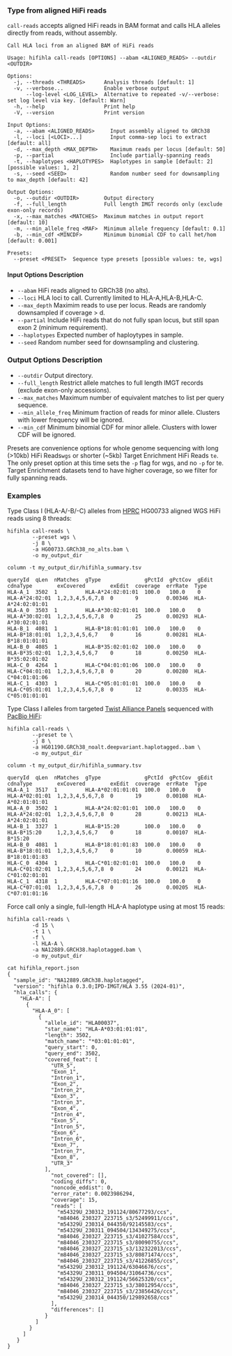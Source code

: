 ### Type from aligned HiFi reads
`call-reads` accepts aligned HiFi reads in BAM format and calls HLA alleles directly from reads, without assembly.
```
Call HLA loci from an aligned BAM of HiFi reads

Usage: hifihla call-reads [OPTIONS] --abam <ALIGNED_READS> --outdir <OUTDIR>

Options:
  -j, --threads <THREADS>      Analysis threads [default: 1]
  -v, --verbose...             Enable verbose output
      --log-level <LOG_LEVEL>  Alternative to repeated -v/--verbose: set log level via key. [default: Warn]
  -h, --help                   Print help
  -V, --version                Print version

Input Options:
  -a, --abam <ALIGNED_READS>     Input assembly aligned to GRCh38
  -l, --loci [<LOCI>...]         Input comma-sep loci to extract [default: all]
  -d, --max_depth <MAX_DEPTH>    Maximum reads per locus [default: 50]
  -p, --partial                  Include partially-spanning reads
  -t, --haplotypes <HAPLOTYPES>  Haplotypes in sample [default: 2] [possible values: 1, 2]
  -s, --seed <SEED>              Random number seed for downsampling to max_depth [default: 42]

Output Options:
  -o, --outdir <OUTDIR>        Output directory
  -f, --full_length            Full length IMGT records only (exclude exon-only records)
  -x, --max_matches <MATCHES>  Maximum matches in output report [default: 10]
  -m, --min_allele_freq <MAF>  Minimum allele frequency [default: 0.1]
  -b, --min_cdf <MINCDF>       Minimum binomial CDF to call het/hom [default: 0.001]

Presets:
  --preset <PRESET>  Sequence type presets [possible values: te, wgs]
```
#### Input Options Description
* `--abam` HiFi reads aligned to GRCh38 (no alts).
* `--loci` HLA loci to call. Currently limited to HLA-A,HLA-B,HLA-C.
* `--max_depth` Maximim reads to use per locus. Reads are randomly downsampled if coverage > d.
* `--partial` Include HiFi reads that do not fully span locus, but still span exon 2 (minimum requirement).
* `--haplotypes` Expected number of haploytypes in sample.  
* `--seed` Random number seed for downsampling and clustering.

### Output Options Description
* `--outdir` Output directory.
* `--full_length` Restrict allele matches to full length IMGT records (exclude exon-only accessions).
* `--max_matches` Maximum number of equivalent matches to list per query sequence.
* `--min_allele_freq` Minimum fraction of reads for minor allele.  Clusters with lower frequency will be ignored.
* `--min_cdf` Minimum binomial CDF for minor allele.  Clusters with lower CDF will be ignored.

Presets are convenience options for whole genome sequencing with long (>10kb) HiFi Reads`wgs` or shorter (~5kb) Target Enrichment HiFi Reads `te`.
The only preset option at this time sets the `-p` flag for wgs, and no `-p` for te.  Target Enrichment datasets tend to have higher coverage, so we filter for fully spanning reads.

### Examples
Type Class I (HLA-A/-B/-C) alleles from [HPRC](https://github.com/human-pangenomics/HPP_Year1_Data_Freeze_v1.0) HG00733 aligned WGS HiFi reads using 8 threads:
```
hifihla call-reads \
        --preset wgs \
        -j 8 \
        -a HG00733.GRCh38_no_alts.bam \
        -o my_output_dir

column -t my_output_dir/hifihla_summary.tsv

queryId  qLen  nMatches  gType              gPctId  gPctCov  gEdit  cdnaType        exCovered        exEdit  coverage  errRate  Type
HLA-A_1  3502  1         HLA-A*24:02:01:01  100.0   100.0    0      HLA-A*24:02:01  1,2,3,4,5,6,7,8  0       9         0.00346  HLA-A*24:02:01:01
HLA-A_0  3503  1         HLA-A*30:02:01:01  100.0   100.0    0      HLA-A*30:02:01  1,2,3,4,5,6,7,8  0       25        0.00293  HLA-A*30:02:01:01
HLA-B_1  4081  1         HLA-B*18:01:01:01  100.0   100.0    0      HLA-B*18:01:01  1,2,3,4,5,6,7    0       16        0.00281  HLA-B*18:01:01:01
HLA-B_0  4085  1         HLA-B*35:02:01:02  100.0   100.0    0      HLA-B*35:02:01  1,2,3,4,5,6,7    0       18        0.00250  HLA-B*35:02:01:02
HLA-C_0  4264  1         HLA-C*04:01:01:06  100.0   100.0    0      HLA-C*04:01:01  1,2,3,4,5,6,7,8  0       20        0.00280  HLA-C*04:01:01:06
HLA-C_1  4303  1         HLA-C*05:01:01:01  100.0   100.0    0      HLA-C*05:01:01  1,2,3,4,5,6,7,8  0       12        0.00335  HLA-C*05:01:01:01
```
Type Class I alleles from targeted [Twist Alliance Panels](https://www.pacb.com/wp-content/uploads/Application-Brief-HiFi-Target-Enrichment-Best-Practices.pdf) sequenced with [PacBio HiFi](https://downloads.pacbcloud.com/public/dataset/HiFiTE_SqIIe/Oct_2022/TwistAllianceLongReadPGx/):
```
hifihla call-reads \
        --preset te \
        -j 8 \
        -a HG01190.GRCh38_noalt.deepvariant.haplotagged..bam \
        -o my_output_dir

column -t my_output_dir/hifihla_summary.tsv

queryId  qLen  nMatches  gType              gPctId  gPctCov  gEdit  cdnaType        exCovered        exEdit  coverage  errRate  Type
HLA-A_1  3517  1         HLA-A*02:01:01:01  100.0   100.0    0      HLA-A*02:01:01  1,2,3,4,5,6,7,8  0       19        0.00108  HLA-A*02:01:01:01
HLA-A_0  3502  1         HLA-A*24:02:01:01  100.0   100.0    0      HLA-A*24:02:01  1,2,3,4,5,6,7,8  0       28        0.00213  HLA-A*24:02:01:01
HLA-B_1  3327  1         HLA-B*15:20        100.0   100.0    0      HLA-B*15:20     1,2,3,4,5,6,7    0       18        0.00107  HLA-B*15:20
HLA-B_0  4081  1         HLA-B*18:01:01:83  100.0   100.0    0      HLA-B*18:01:01  1,2,3,4,5,6,7    0       10        0.00059  HLA-B*18:01:01:83
HLA-C_0  4304  1         HLA-C*01:02:01:01  100.0   100.0    0      HLA-C*01:02:01  1,2,3,4,5,6,7,8  0       24        0.00121  HLA-C*01:02:01:01
HLA-C_1  4318  1         HLA-C*07:01:01:16  100.0   100.0    0      HLA-C*07:01:01  1,2,3,4,5,6,7,8  0       26        0.00205  HLA-C*07:01:01:16
```
Force call only a single, full-length HLA-A haplotype using at most 15 reads:
```
hifihla call-reads \
        -d 15 \
        -t 1 \
        -f \
        -l HLA-A \
        -a NA12889.GRCH38.haplotagged.bam \
        -o my_output_dir

cat hifihla_report.json
{
  "sample_id": "NA12889.GRCh38.haplotagged",
  "version": "hifihla 0.3.0;IPD-IMGT/HLA 3.55 (2024-01)",
  "hla_calls": {
    "HLA-A": [
      {
        "HLA-A_0": [
          {
            "allele_id": "HLA00037",
            "star_name": "HLA-A*03:01:01:01",
            "length": 3502,
            "match_name": "*03:01:01:01",
            "query_start": 0,
            "query_end": 3502,
            "covered_feat": [
              "UTR_5",
              "Exon_1",
              "Intron_1",
              "Exon_2",
              "Intron_2",
              "Exon_3",
              "Intron_3",
              "Exon_4",
              "Intron_4",
              "Exon_5",
              "Intron_5",
              "Exon_6",
              "Intron_6",
              "Exon_7",
              "Intron_7",
              "Exon_8",
              "UTR_3"
            ],
              "not_covered": [],
              "coding_diffs": 0,
              "noncode_eddist": 0,
              "error_rate": 0.0023986294,
              "coverage": 15,
              "reads": [
                "m54329U_230312_191124/80677293/ccs",
                "m84046_230327_223715_s3/52499911/ccs",
                "m54329U_230314_044350/92145583/ccs",
                "m54329U_230311_094504/134349275/ccs",
                "m84046_230327_223715_s3/41027584/ccs",
                "m84046_230327_223715_s3/80090755/ccs",
                "m84046_230327_223715_s3/132322013/ccs",
                "m84046_230327_223715_s3/80871474/ccs",
                "m84046_230327_223715_s3/41226855/ccs",
                "m54329U_230312_191124/63046676/ccs",
                "m54329U_230311_094504/31064736/ccs",
                "m54329U_230312_191124/56625320/ccs",
                "m84046_230327_223715_s3/38012954/ccs",
                "m84046_230327_223715_s3/23856426/ccs",
                "m54329U_230314_044350/129892658/ccs"
              ],
              "differences": []
            }
         ]
       }
     ]
   }
}
  ```
